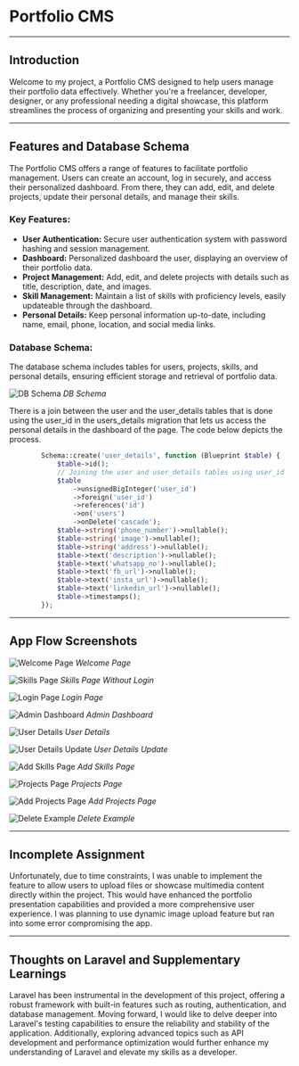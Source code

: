 # Portfolio CMS

---

## Introduction
Welcome to my project, a Portfolio CMS designed to help users manage their portfolio data effectively. Whether you're a freelancer, developer, designer, or any professional needing a digital showcase, this platform streamlines the process of organizing and presenting your skills and work.

---

## Features and Database Schema
The Portfolio CMS offers a range of features to facilitate portfolio management. Users can create an account, log in securely, and access their personalized dashboard. From there, they can add, edit, and delete projects, update their personal details, and manage their skills.

### Key Features:
- **User Authentication:** Secure user authentication system with password hashing and session management.
- **Dashboard:** Personalized dashboard the user, displaying an overview of their portfolio data.
- **Project Management:** Add, edit, and delete projects with details such as title, description, date, and images.
- **Skill Management:** Maintain a list of skills with proficiency levels, easily updateable through the dashboard.
- **Personal Details:** Keep personal information up-to-date, including name, email, phone, location, and social media links.

### Database Schema:
The database schema includes tables for users, projects, skills, and personal details, ensuring efficient storage and retrieval of portfolio data.

![DB Schema](./public/images/DB_Schema.png)
*DB Schema*

There is a join between the user and the user_details tables that is done using the user_id in the users_details migration that lets us access the personal details in the dashboard of the page. The code below depicts the process.

```php
        Schema::create('user_details', function (Blueprint $table) {
            $table->id();
            // Joining the user and user_details tables using user_id
            $table
                ->unsignedBigInteger('user_id')
                ->foreign('user_id')
                ->references('id')
                ->on('users')
                ->onDelete('cascade');
            $table->string('phone_number')->nullable();
            $table->string('image')->nullable();
            $table->string('address')->nullable();
            $table->text('description')->nullable();
            $table->text('whatsapp_no')->nullable();
            $table->text('fb_url')->nullable();
            $table->text('insta_url')->nullable();
            $table->text('linkedin_url')->nullable();
            $table->timestamps();
        });
```
---

## App Flow Screenshots
![Welcome Page](./public/images/Welcome.png.png)
*Welcome Page*

![Skills Page](./public/images/Skills-Page.png)
*Skills Page Without Login*

![Login Page](./public/images/Login.png)
*Login Page*

![Admin Dashboard](./public/images/Admin-Dashboard.png)
*Admin Dashboard*

![User Details](./public/images/User-Details.png)
*User Details*

![User Details Update](./public/images/User-Details-Update.png)
*User Details Update*

![Add Skills Page](./public/images/Add-Skills.png)
*Add Skills Page*

![Projects Page](./public/images/Project-Page.png)
*Projects Page*

![Add Projects Page](./public/images/Add-Project.png)
*Add Projects Page*

![Delete Example](./public/images/Delete-Example.png)
*Delete Example*

---

## Incomplete Assignment
Unfortunately, due to time constraints, I was unable to implement the feature to allow users to upload files or showcase multimedia content directly within the project. This would have enhanced the portfolio presentation capabilities and provided a more comprehensive user experience. I was planning to use dynamic image upload feature but ran into some error compromising the app.

---

## Thoughts on Laravel and Supplementary Learnings
Laravel has been instrumental in the development of this project, offering a robust framework with built-in features such as routing, authentication, and database management. Moving forward, I would like to delve deeper into Laravel's testing capabilities to ensure the reliability and stability of the application. Additionally, exploring advanced topics such as API development and performance optimization would further enhance my understanding of Laravel and elevate my skills as a developer.
